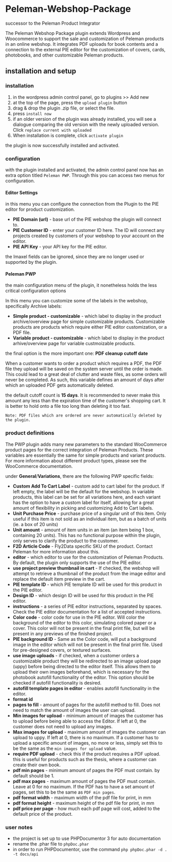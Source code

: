 # Peleman-Webshop-Package
successor to the Peleman Product Integrator

The Peleman Webshop Package plugin extends Wordpress and Woocommerce to support the sale and customization of Peleman products in an online webshop. It integrates PDF uploads for book contents and a connection to the external PIE editor for the customization of covers, cards, photobooks, and other customizable Peleman products.

## installation and setup
### installation
1) in the wordpress admin control panel, go to plugins >> Add new
2) at the top of the page, press the `upload plugin` button
3) drag & drop the plugin .zip file, or select the file.
4) press `install now`
5) if an older version of the plugin was already installed, you will see a dialogue comparing the old version with the newly uploaded version. Click  `replace current with uploaded`
6) When installation is complete, click `activate plugin`

the plugin is now successfully installed and activated.
### configuration
with the plugin installed and activated, the admin control panel now has an extra option titled `Peleman PWP`. Through this you can access two menus for configuration.
#### Editor Settings
in this menu you can configure the connection from the Plugin to the PIE editor for product customization.
* **PIE Domain (url)** - base url of the PIE webshop the plugin will connect to.
* **PIE Customer ID** - enter your customer ID here. The ID will connect any projects created by customers of your webshop to your account on the editor.
* **PIE API Key** - your API key for the PIE editor.

the Imaxel fields can be ignored, since they are no longer used or supported by the plugin.

#### Peleman PWP
the main configuration menu of the plugin, it nonetheless holds the less critical configuration options

In this menu you can customize some of the labels in the webshop, specifically Archive labels:
* **Simple product - customizable** - which label to display in the product archive/overview page for simple customizable products. Customizable products are products which require either PIE editor customization, or a PDF file.
* **Variable product - customizable** - which label to display in the product arhive/overview page for variable custmoizable products.

the final option is the more important one: **PDF cleanup cutoff date**

When a customer wants to order a product which requires a PDF, the PDF file they upload will be saved on the system server until the order is made. This could lead to a great deal of clutter and waste files, as some orders will never be completed. As such, this variable defines an amount of days after which an uploaded PDF gets automatically deleted.

the default cutoff count is **15 days**. It is recommended to never make this amount any less than the expiration time of the customer's shopping cart. It is better to hold onto a file too long than deleting it too fast.

    Note: PDF files which are ordered are never automatically deleted by the plugin.


### product definitions
The PWP plugin adds many new parameters to the standard WooCommerce product pages for the correct integration of Peleman Products. These variables are essentially the same for simple products and variant products. For more information about different product types, please see the WooCommerce documentation.

under **General**/**Variations**, there are the following PWP specific fields:
* **Custom Add To Cart Label** - custom add to cart label for the product. If left empty, the label will be the default for the webshop. In variable products, this label can be set for all variations here, and each variant has the option to have a custom label for itself, allowing for a great amount of flexibility in picking and customizing Add to Cart labels.
* **Unit Purchase Price** - purchase price of a singular unit of this item. Only useful if this item is not sold as an individual item, but as a batch of units (ie. a box of 20 units)
* **Unit amount** - amount of item units in an item (an item being 1 box, containing 20 units). This has no functional purpose within the plugin, only serves to clarify the product to the customer.
* **F2D Article Code** - Fly2Data specific SKU of the product. Contact Peleman for more information about this.
* **editor** - which editor to use for the customization of Peleman Products. By default, the plugin only supports the use of the PIE editor.
* **use project preview thumbnail in cart** - If checked, the webshop will attempt to retrieve a thumbnail of the product from the image editor and replace the default item preview in the cart.
* **PIE template ID** - which PIE template ID will be used for this product in the PIE editor.
* **Design ID** - which design ID will be used for this product in the PIE editor.
* **instructions** - a series of PIE editor instructions, separated by spaces. Check the PIE editor documentation for a list of accepted instructions.
* **Color code** - color code for use in the PIE editor. Will color the background of the editor to this color, simulating colored paper or a cover. This color will not be present in the final print file, but will be present in any previews of the finished project.
* **PIE background ID** - Same as the Color code, will put a background image in the editor which will not be present in the final print file. Used for pre-designed covers, or textured surfaces.
* **use image uploads** - if checked, when a customer orders a customizable product they will be redirected to an image upload page (uppy) before being directed to the editor itself. This allows them to upload their own images beforehand, which is necessary for the photobook autofill functionality of the editor. This option should be checked if autofill functionality is desired.
*  **autofill template pages in editor** - enables autofill functionality in the editor. 
*  **format id**
*  **pages to fill** - amount of pages for the autofill method to fill. Does not need to match the amount of images the user can upload.
*  **Min images for upload** - minimum amount of images the customer has to upload before being able to access the Editor. If left at 0, the customer does not need to upload any images.
*  **Max images for upload** - maximum amount of images the customer can upload to uppy. If left at 0, there is no maximum. If a customer has to upload a specific amount of images, no more or less, simply set this to be the same as the `min images for upload` value.
*  **require PDF upload** - check this if the product requires a PDF upload. this is useful for products such as the thesis, where a customer can create their own book.
*  **pdf min pages** - minimum amount of pages the PDF must contain. by default should be 1.
*  **pdf max pages** - maximum amount of pages the PDF must contain. Leave at 0 for no maximum. If the PDF has to have a set amount of pages, set this to be the same as `PDF min pages`.
*  **pdf format width** - maximum width of the pdf file for print, in mm
*  **pdf format height** - maximum height of the pdf file for print, in mm
*  **pdf price per page** - how much each pdf page will cost, added to the default price of the product.

### user notes
* the project is set up to use PHPDocumentor 3 for auto documentation
* rename the .phar file to `phpDoc.phar`
* in order to run PHPDocumentor, use the command `php phpDoc.phar -d . -t docs/api`
